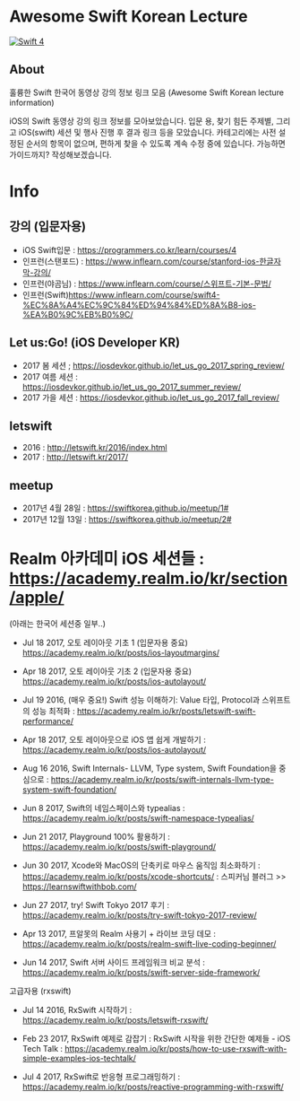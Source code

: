# Awesome Swift Korean Lecture
[![Swift 4](https://img.shields.io/badge/Swift-4.0-orange.svg?style=flat)](https://swift.org) 

## About
훌륭한 Swift 한국어 동영상 강의 정보 링크 모음
(Awesome Swift Korean lecture information)

iOS의 Swift 동영상 강의 링크 정보를 모아보았습니다. 
입문 용, 찾기 힘든 주제별, 그리고 iOS(swift) 세션 및 행사 진행 후 결과 링크 등을 모았습니다.
카테고리에는 사전 설정된 순서의 항목이 없으며, 편하게 찾을 수 있도록 계속 수정 중에 있습니다.
가능하면 가이드까지? 작성해보겠습니다.

# Info
## 강의 (입문자용)
- iOS Swift입문 : https://programmers.co.kr/learn/courses/4
- 인프런(스탠포드) : https://www.inflearn.com/course/stanford-ios-한글자막-강의/
- 인프런(야곰님) : https://www.inflearn.com/course/스위프트-기본-문법/
- 인프런(Swift)https://www.inflearn.com/course/swift4-%EC%8A%A4%EC%9C%84%ED%94%84%ED%8A%B8-ios-%EA%B0%9C%EB%B0%9C/

## Let us:Go! (iOS Developer KR)
- 2017 봄 세션 ; https://iosdevkor.github.io/let_us_go_2017_spring_review/
- 2017 여름 세션 : https://iosdevkor.github.io/let_us_go_2017_summer_review/
- 2017 가을 세션 : https://iosdevkor.github.io/let_us_go_2017_fall_review/

## letswift 
- 2016 : http://letswift.kr/2016/index.html
- 2017 : http://letswift.kr/2017/

## meetup
- 2017년 4월 28일 : https://swiftkorea.github.io/meetup/1#
- 2017년 12월 13일 : https://swiftkorea.github.io/meetup/2#


# Realm 아카데미 iOS 세션들 : https://academy.realm.io/kr/section/apple/
(아래는 한국어 세션중 일부..)

- Jul 18 2017, 오토 레이아웃 기초 1 (입문자용 중요)
https://academy.realm.io/kr/posts/ios-layoutmargins/

- Apr 18 2017, 오토 레이아웃 기초 2 (입문자용 중요)
https://academy.realm.io/kr/posts/ios-autolayout/

- Jul 19 2016, (매우 중요!) Swift 성능 이해하기: Value 타입, Protocol과 스위프트의 성능 최적화
: https://academy.realm.io/kr/posts/letswift-swift-performance/

- Apr 18 2017, 오토 레이아웃으로 iOS 앱 쉽게 개발하기
: https://academy.realm.io/kr/posts/ios-autolayout/

- Aug 16 2016, Swift Internals- LLVM, Type system, Swift Foundation을 중심으로
: https://academy.realm.io/kr/posts/swift-internals-llvm-type-system-swift-foundation/

- Jun 8 2017, Swift의 네임스페이스와 typealias
: https://academy.realm.io/kr/posts/swift-namespace-typealias/

- Jun 21 2017, Playground 100% 활용하기
: https://academy.realm.io/kr/posts/swift-playground/

- Jun 30 2017, Xcode와 MacOS의 단축키로 마우스 움직임 최소화하기
: https://academy.realm.io/kr/posts/xcode-shortcuts/
: 스피커님 블러그 >> https://learnswiftwithbob.com/

- Jun 27 2017, try! Swift Tokyo 2017 후기
: https://academy.realm.io/kr/posts/try-swift-tokyo-2017-review/

- Apr 13 2017, 프알못의 Realm 사용기 + 라이브 코딩 데모
: https://academy.realm.io/kr/posts/realm-swift-live-coding-beginner/

- Jun 14 2017, Swift 서버 사이드 프레임워크 비교 분석
: https://academy.realm.io/kr/posts/swift-server-side-framework/

고급자용 (rxswift)
- Jul 14 2016, RxSwift 시작하기
: https://academy.realm.io/kr/posts/letswift-rxswift/

- Feb 23 2017, RxSwift 예제로 감잡기 : RxSwift 시작을 위한 간단한 예제들 - iOS Tech Talk
: https://academy.realm.io/kr/posts/how-to-use-rxswift-with-simple-examples-ios-techtalk/

- Jul 4 2017, RxSwift로 반응형 프로그래밍하기
: https://academy.realm.io/kr/posts/reactive-programming-with-rxswift/
